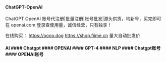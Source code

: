 #### ChatGPT-OpenAI
ChatGPT OpenAI 账号代注册|批量注册|账号批发|源头供货，均新号，买完即可在 openai.com 登录查使用量，诚信经营，只有独享！

在线购买： https://oooo.dog  https://shop.fiime.cn 量大自动批发价


#### AI #### Chatgpt #### OPENAI #### GPT-4 #### NLP #### Chatgpt账号 #### OPENAI账号
